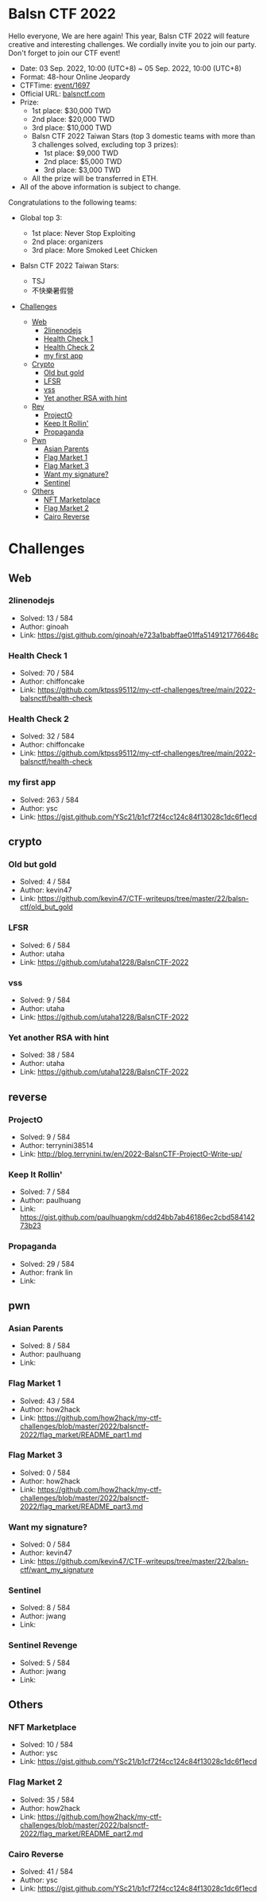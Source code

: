 # Balsn CTF 2022

Hello everyone, We are here again! This year, Balsn CTF 2022 will feature creative and interesting challenges.
We cordially invite you to join our party. Don't forget to join our CTF event!

- Date: 03 Sep. 2022, 10:00 (UTC+8) ~ 05 Sep. 2022, 10:00 (UTC+8)
- Format: 48-hour Online Jeopardy
- CTFTime: [event/1697](https://ctftime.org/event/1697)
- Official URL: [balsnctf.com](https://balsnctf.com/)
- Prize:
  - 1st place: $30,000 TWD
  - 2nd place: $20,000 TWD
  - 3rd place: $10,000 TWD
  - Balsn CTF 2022 Taiwan Stars (top 3 domestic teams with more than 3 challenges solved, excluding top 3 prizes):
    - 1st place: $9,000 TWD
    - 2nd place: $5,000 TWD
    - 3rd place: $3,000 TWD
  - All the prize will be transferred in ETH.
- All of the above information is subject to change.

Congratulations to the following teams:

- Global top 3:
  - 1st place: Never Stop Exploiting
  - 2nd place: organizers
  - 3rd place: More Smoked Leet Chicken
- Balsn CTF 2022 Taiwan Stars:
  - TSJ
  - 不快樂暑假營


 - [Challenges](#challenges)
   - [Web](#web)
     - [2linenodejs](#2linenodejs)
     - [Health Check 1](#health-check-1)
     - [Health Check 2](#health-check-2)
     - [my first app](#my-first-app)
   - [Crypto](#crypto)
     - [Old but gold](#old-but-gold)
     - [LFSR](#lfsr)
     - [vss](#vss)
     - [Yet another RSA with hint](#Yet-another-rsa-with-hint)
   - [Rev](#rev)
     - [ProjectO](#projecto)
     - [Keep It Rollin'](#keep-it-Rollin)
     - [Propaganda](#propaganda)
   - [Pwn](#pwn)
     - [Asian Parents](#asian-parents)
     - [Flag Market 1](#flag-market-1)
     - [Flag Market 3](#flag-market-3)
     - [Want my signature?](#want-my-signature)
     - [Sentinel](#sentinel)
   - [Others](#others)
     - [NFT Marketplace](#nft-marketplace)
     - [Flag Market 2](#flag-market-2)
     - [Cairo Reverse](#cairo-reverse)

# Challenges

## Web

### 2linenodejs

* Solved: 13 / 584
* Author: ginoah
* Link: https://gist.github.com/ginoah/e723a1babffae01ffa5149121776648c

### Health Check 1

* Solved: 70 / 584
* Author: chiffoncake
* Link: https://github.com/ktpss95112/my-ctf-challenges/tree/main/2022-balsnctf/health-check

### Health Check 2

* Solved: 32 / 584
* Author: chiffoncake
* Link: https://github.com/ktpss95112/my-ctf-challenges/tree/main/2022-balsnctf/health-check

### my first app

* Solved: 263 / 584
* Author: ysc
* Link: https://gist.github.com/YSc21/b1cf72f4cc124c84f13028c1dc6f1ecd

## crypto

### Old but gold

* Solved: 4 / 584
* Author: kevin47
* Link: https://github.com/kevin47/CTF-writeups/tree/master/22/balsn-ctf/old_but_gold

### LFSR

* Solved: 6 / 584
* Author: utaha
* Link: https://github.com/utaha1228/BalsnCTF-2022

### vss

* Solved: 9 / 584
* Author: utaha
* Link: https://github.com/utaha1228/BalsnCTF-2022

### Yet another RSA with hint

* Solved: 38 / 584
* Author: utaha
* Link: https://github.com/utaha1228/BalsnCTF-2022

## reverse

### ProjectO

* Solved: 9 / 584
* Author: terrynini38514
* Link: http://blog.terrynini.tw/en/2022-BalsnCTF-ProjectO-Write-up/

### Keep It Rollin'

* Solved: 7 / 584
* Author: paulhuang
* Link: https://gist.github.com/paulhuangkm/cdd24bb7ab46186ec2cbd58414273b23

### Propaganda

* Solved: 29 / 584
* Author: frank lin
* Link:

## pwn

### Asian Parents

* Solved: 8 / 584
* Author: paulhuang
* Link:

### Flag Market 1

* Solved: 43 / 584
* Author: how2hack
* Link: https://github.com/how2hack/my-ctf-challenges/blob/master/2022/balsnctf-2022/flag_market/README_part1.md

### Flag Market 3

* Solved: 0 / 584
* Author: how2hack
* Link: https://github.com/how2hack/my-ctf-challenges/blob/master/2022/balsnctf-2022/flag_market/README_part3.md

### Want my signature?

* Solved: 0 / 584
* Author: kevin47
* Link: https://github.com/kevin47/CTF-writeups/tree/master/22/balsn-ctf/want_my_signature

### Sentinel

* Solved: 8 / 584
* Author: jwang
* Link:

### Sentinel Revenge

* Solved: 5 / 584
* Author: jwang
* Link:

## Others

### NFT Marketplace

* Solved: 10 / 584
* Author: ysc
* Link: https://gist.github.com/YSc21/b1cf72f4cc124c84f13028c1dc6f1ecd

### Flag Market 2

* Solved: 35 / 584
* Author: how2hack
* Link: https://github.com/how2hack/my-ctf-challenges/blob/master/2022/balsnctf-2022/flag_market/README_part2.md

### Cairo Reverse

* Solved: 41 / 584
* Author: ysc
* Link: https://gist.github.com/YSc21/b1cf72f4cc124c84f13028c1dc6f1ecd
